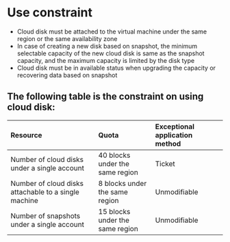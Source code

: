 # Use constraint



- Cloud disk must be attached to the virtual machine under the same region or the same availability zone
- In case of creating a new disk based on snapshot, the minimum selectable capacity of the new cloud disk is same as the snapshot capacity, and the maximum capacity is limited by the disk type
- Cloud disk must be in available status when upgrading the capacity or recovering data based on snapshot

## The following table is the constraint on using cloud disk:


| Resource	| Quota	| Exceptional application method |
| :- | :- | :- |
|Number of cloud disks under a single account	|40 blocks under the same region|Ticket|
|Number of cloud disks attachable to a single machine	|8 blocks under the same region	|Unmodifiable|
|Number of snapshots under a single account	|15 blocks under the same region|Unmodifiable|



